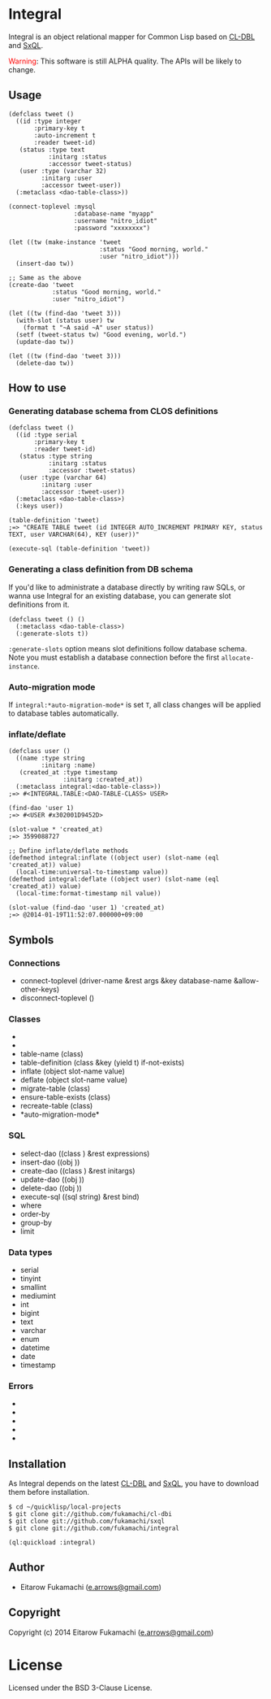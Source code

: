 # Integral

Integral is an object relational mapper for Common Lisp based on [CL-DBL](https://github.com/fukamachi/cl-dbi) and [SxQL](https://github.com/fukamachi/sxql).

<span style="color:red">Warning</span>: This software is still ALPHA quality. The APIs will be likely to change.

## Usage

```common-lisp
(defclass tweet ()
  ((id :type integer
       :primary-key t
       :auto-increment t
       :reader tweet-id)
   (status :type text
           :initarg :status
           :accessor tweet-status)
   (user :type (varchar 32)
         :initarg :user
         :accessor tweet-user))
  (:metaclass <dao-table-class>))

(connect-toplevel :mysql
                  :database-name "myapp"
                  :username "nitro_idiot"
                  :password "xxxxxxxx")

(let ((tw (make-instance 'tweet
                         :status "Good morning, world."
                         :user "nitro_idiot")))
  (insert-dao tw))

;; Same as the above
(create-dao 'tweet
            :status "Good morning, world."
            :user "nitro_idiot")

(let ((tw (find-dao 'tweet 3)))
  (with-slot (status user) tw
    (format t "~A said ~A" user status))
  (setf (tweet-status tw) "Good evening, world.")
  (update-dao tw))

(let ((tw (find-dao 'tweet 3)))
  (delete-dao tw))
```

## How to use

### Generating database schema from CLOS definitions

```common-lisp
(defclass tweet ()
  ((id :type serial
       :primary-key t
       :reader tweet-id)
   (status :type string
           :initarg :status
           :accessor :tweet-status)
   (user :type (varchar 64)
         :initarg :user
         :accessor :tweet-user))
  (:metaclass <dao-table-class>)
  (:keys user))

(table-definition 'tweet)
;=> "CREATE TABLE tweet (id INTEGER AUTO_INCREMENT PRIMARY KEY, status TEXT, user VARCHAR(64), KEY (user))"

(execute-sql (table-definition 'tweet))
```

### Generating a class definition from DB schema

If you'd like to administrate a database directly by writing raw SQLs, or wanna use Integral for an existing database, you can generate slot definitions from it.

```common-lisp
(defclass tweet () ()
  (:metaclass <dao-table-class>)
  (:generate-slots t))
```

`:generate-slots` option means slot definitions follow database schema. Note you must establish a database connection before the first `allocate-instance`.

### Auto-migration mode

If `integral:*auto-migration-mode*` is set `T`, all class changes will be applied to database tables automatically.

### inflate/deflate

```common-lisp
(defclass user ()
  ((name :type string
         :initarg :name)
   (created_at :type timestamp
               :initarg :created_at))
  (:metaclass integral:<dao-table-class>))
;=> #<INTEGRAL.TABLE:<DAO-TABLE-CLASS> USER>

(find-dao 'user 1)
;=> #<USER #x302001D9452D>

(slot-value * 'created_at)
;=> 3599088727

;; Define inflate/deflate methods
(defmethod integral:inflate ((object user) (slot-name (eql 'created_at)) value)
  (local-time:universal-to-timestamp value))
(defmethod integral:deflate ((object user) (slot-name (eql 'created_at)) value)
  (local-time:format-timestamp nil value))

(slot-value (find-dao 'user 1) 'created_at)
;=> @2014-01-19T11:52:07.000000+09:00
```

## Symbols

### Connections

* connect-toplevel (driver-name &rest args &key database-name &allow-other-keys)
* disconnect-toplevel ()

### Classes

* <dao-class>
* <dao-table-class>
* table-name (class)
* table-definition (class &key (yield t) if-not-exists)
* inflate (object slot-name value)
* deflate (object slot-name value)
* migrate-table (class)
* ensure-table-exists (class)
* recreate-table (class)
* \*auto-migration-mode\*

### SQL

* select-dao ((class <dao-table-class>) &rest expressions)
* insert-dao ((obj <dao-class>))
* create-dao ((class <dao-table-class>) &rest initargs)
* update-dao ((obj <dao-class>))
* delete-dao ((obj <dao-class>))
* execute-sql ((sql string) &rest bind)
* where
* order-by
* group-by
* limit

### Data types

* serial
* tinyint
* smallint
* mediumint
* int
* bigint
* text
* varchar
* enum
* datetime
* date
* timestamp

### Errors

* <integral-error>
* <connection-not-established-error>
* <unknown-primary-key-error>
* <type-missing-error>
* <migration-error>

## Installation

As Integral depends on the latest [CL-DBL](https://github.com/fukamachi/cl-dbi) and [SxQL](https://github.com/fukamachi/sxql), you have to download them before installation.

```
$ cd ~/quicklisp/local-projects
$ git clone git://github.com/fukamachi/cl-dbi
$ git clone git://github.com/fukamachi/sxql
$ git clone git://github.com/fukamachi/integral
```

```
(ql:quickload :integral)
```

## Author

* Eitarow Fukamachi (e.arrows@gmail.com)

## Copyright

Copyright (c) 2014 Eitarow Fukamachi (e.arrows@gmail.com)

# License

Licensed under the BSD 3-Clause License.

